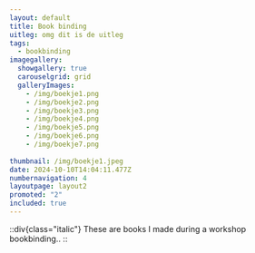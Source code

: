 ```yaml
---
layout: default
title: Book binding
uitleg: o﻿mg dit is de uitleg
tags:
  - bookbinding
imagegallery:
  showgallery: true
  carouselgrid: grid
  galleryImages:
    - /img/boekje1.png
    - /img/boekje2.png
    - /img/boekje3.png
    - /img/boekje4.png
    - /img/boekje5.png
    - /img/boekje6.png
    - /img/boekje7.png
    
thumbnail: /img/boekje1.jpeg
date: 2024-10-10T14:04:11.477Z
numbernavigation: 4
layoutpage: layout2
promoted: "2"
included: true
---
```

::div{class="italic"}
These are books I made during a workshop bookbinding..
::

